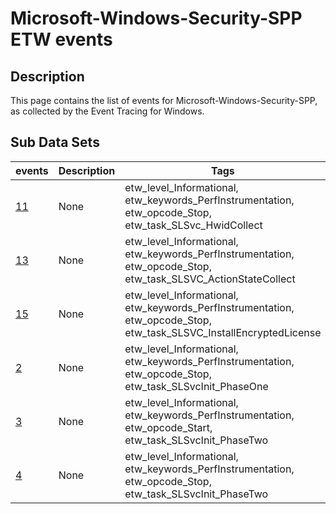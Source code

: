 # Microsoft-Windows-Security-SPP ETW events

## Description
This page contains the list of events for Microsoft-Windows-Security-SPP, as collected by the Event Tracing for Windows.

## Sub Data Sets
|events|Description|Tags|
|---|---|---|
|[11](events/event-11.md)|None|etw_level_Informational, etw_keywords_PerfInstrumentation, etw_opcode_Stop, etw_task_SLSvc_HwidCollect|
|[13](events/event-13.md)|None|etw_level_Informational, etw_keywords_PerfInstrumentation, etw_opcode_Stop, etw_task_SLSVC_ActionStateCollect|
|[15](events/event-15.md)|None|etw_level_Informational, etw_keywords_PerfInstrumentation, etw_opcode_Stop, etw_task_SLSVC_InstallEncryptedLicense|
|[2](events/event-2.md)|None|etw_level_Informational, etw_keywords_PerfInstrumentation, etw_opcode_Stop, etw_task_SLSvcInit_PhaseOne|
|[3](events/event-3.md)|None|etw_level_Informational, etw_keywords_PerfInstrumentation, etw_opcode_Start, etw_task_SLSvcInit_PhaseTwo|
|[4](events/event-4.md)|None|etw_level_Informational, etw_keywords_PerfInstrumentation, etw_opcode_Stop, etw_task_SLSvcInit_PhaseTwo|
